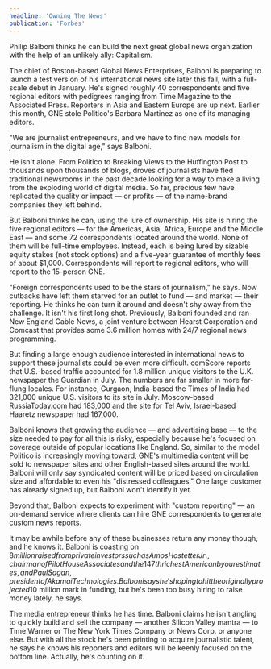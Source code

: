 ```yaml
---
headline: 'Owning The News'
publication: 'Forbes'
---
```


Philip Balboni thinks he can build the next great global news organization
with the help of an unlikely ally: Capitalism.

The chief of Boston-based Global News Enterprises, Balboni is preparing to
launch a test version of his international news site later this fall, with
a full-scale debut in January. He's signed roughly 40 correspondents and
five regional editors with pedigrees ranging from Time Magazine to the
Associated Press. Reporters in Asia and Eastern Europe are up next.
Earlier this month, GNE stole Politico's Barbara Martinez as one of its
managing editors.

"We are journalist entrepreneurs, and we have to find new models for
journalism in the digital age," says Balboni.

He isn't alone. From Politico to Breaking Views to the Huffington Post to
thousands upon thousands of blogs, droves of journalists have fled
traditional newsrooms in the past decade looking for a way to make a
living from the exploding world of digital media. So far, precious few
have replicated the quality or impact — or profits — of the name-brand
companies they left behind.

But Balboni thinks he can, using the lure of ownership. His site is hiring
the five regional editors — for the Americas, Asia, Africa, Europe and the
Middle East — and some 72 correspondents located around the world. None of
them will be full-time employees. Instead, each is being lured by sizable
equity stakes (not stock options) and a five-year guarantee of monthly
fees of about \$1,000. Correspondents will report to regional editors, who
will report to the 15-person GNE.

"Foreign correspondents used to be the stars of journalism," he says. Now
cutbacks have left them starved for an outlet to fund — and market — their
reporting. He thinks he can turn it around and doesn't shy away from the
challenge. It isn't his first long shot. Previously, Balboni founded and
ran New England Cable News, a joint venture between Hearst Corporation and
Comcast that provides some 3.6 million homes with 24/7 regional news
programming.

But finding a large enough audience interested in international news to
support these journalists could be even more difficult. comScore reports
that U.S.-based traffic accounted for 1.8 million unique visitors to the
U.K. newspaper the Guardian in July. The numbers are far smaller in more
far-flung locales. For instance, Gurgaon, India-based the Times of India
had 321,000 unique U.S. visitors to its site in July. Moscow-based
RussiaToday.com had 183,000 and the site for Tel Aviv, Israel-based
Haaretz newspaper had 167,000.

Balboni knows that growing the audience — and advertising base — to the
size needed to pay for all this is risky, especially because he's focused
on coverage outside of popular locations like England. So, similar to the
model Politico is increasingly moving toward, GNE's multimedia content
will be sold to newspaper sites and other English-based sites around the
world. Balboni will only say syndicated content will be priced based on
circulation size and affordable to even his "distressed colleagues." One
large customer has already signed up, but Balboni won't identify it yet.

Beyond that, Balboni expects to experiment with "custom reporting" — an
on-demand service where clients can hire GNE correspondents to generate
custom news reports.

It may be awhile before any of these businesses return any money though,
and he knows it. Balboni is coasting on $8 million raised from private
  investors such as Amos Hostetter Jr., chairman of Pilot House Associates
  and the 147th richest American by our estimates, and Paul Sagan, president
  of Akamai Technologies. Balboni says he's hoping to hit the originally
  projected$10 million mark in funding, but he's been too busy hiring to
raise money lately, he says.

The media entrepreneur thinks he has time. Balboni claims he isn't angling
to quickly build and sell the company — another Silicon Valley mantra — to
Time Warner or The New York Times Company or News Corp. or anyone else.
But with all the stock he's been printing to acquire journalistic talent,
he says he knows his reporters and editors will be keenly focused on the
bottom line. Actually, he's counting on it.
